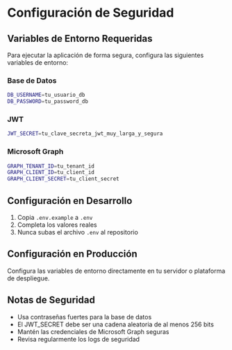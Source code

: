 # Configuración de Seguridad

## Variables de Entorno Requeridas

Para ejecutar la aplicación de forma segura, configura las siguientes variables de entorno:

### Base de Datos
```bash
DB_USERNAME=tu_usuario_db
DB_PASSWORD=tu_password_db
```

### JWT
```bash
JWT_SECRET=tu_clave_secreta_jwt_muy_larga_y_segura
```

### Microsoft Graph
```bash
GRAPH_TENANT_ID=tu_tenant_id
GRAPH_CLIENT_ID=tu_client_id
GRAPH_CLIENT_SECRET=tu_client_secret
```

## Configuración en Desarrollo

1. Copia `.env.example` a `.env`
2. Completa los valores reales
3. Nunca subas el archivo `.env` al repositorio

## Configuración en Producción

Configura las variables de entorno directamente en tu servidor o plataforma de despliegue.

## Notas de Seguridad

- Usa contraseñas fuertes para la base de datos
- El JWT_SECRET debe ser una cadena aleatoria de al menos 256 bits
- Mantén las credenciales de Microsoft Graph seguras
- Revisa regularmente los logs de seguridad